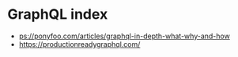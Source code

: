 # GraphQL index

- [ps://ponyfoo.com/articles/graphql-in-depth-what-why-and-how](https://ponyfoo.com/articles/graphql-in-depth-what-why-and-how)
- https://productionreadygraphql.com/
